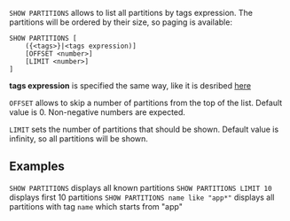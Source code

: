 `SHOW PARTITIONS` allows to list all partitions by tags expression. The partitions will be ordered by their size, so paging is available:
```
SHOW PARTITIONS [
    ({<tags>}|<tags expression)]
    [OFFSET <number>]
    [LIMIT <number>]
]
```

__tags expression__ is specified the same way, like it is desribed [here](lql_select.md#selecting-partitions)

`OFFSET` allows to skip a number of partitions from the top of the list. Default
value is 0. Non-negative numbers are expected.

`LIMIT` sets the number of partitions that should be shown. Default value is 
infinity, so all partitions will be shown.

## Examples
`SHOW PARTITIONS` displays all known partitions
`SHOW PARTITIONS LIMIT 10` displays first 10 partitions
`SHOW PARTITIONS name like "app*"` displays all partitions with tag `name` which starts from "app"